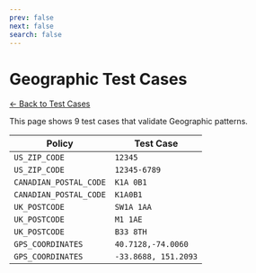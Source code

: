 ```yaml
---
prev: false
next: false
search: false
---
```


# Geographic Test Cases

[← Back to Test Cases](/api/test-cases)

This page shows 9 test cases that validate Geographic patterns.

| Policy | Test Case |
|--------|-----------|
| `US_ZIP_CODE` | `12345` |
| `US_ZIP_CODE` | `12345-6789` |
| `CANADIAN_POSTAL_CODE` | `K1A 0B1` |
| `CANADIAN_POSTAL_CODE` | `K1A0B1` |
| `UK_POSTCODE` | `SW1A 1AA` |
| `UK_POSTCODE` | `M1 1AE` |
| `UK_POSTCODE` | `B33 8TH` |
| `GPS_COORDINATES` | `40.7128,-74.0060` |
| `GPS_COORDINATES` | `-33.8688, 151.2093` |
